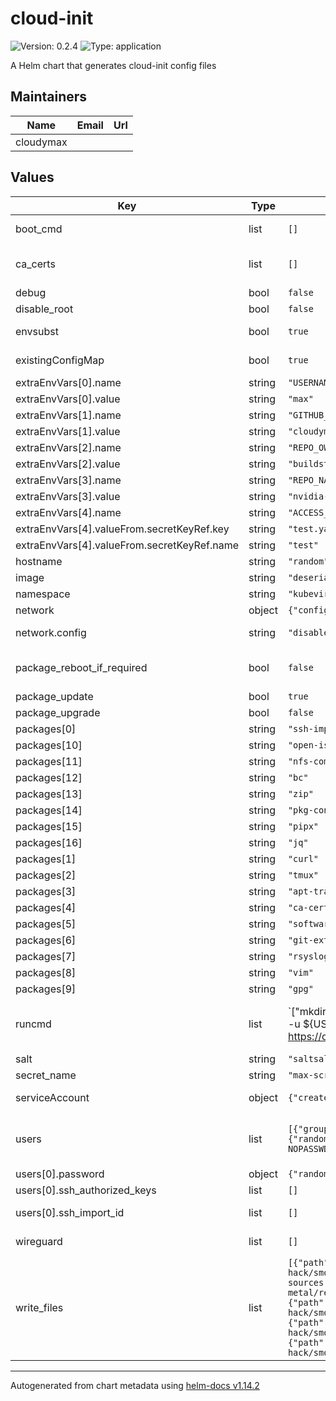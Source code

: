 # cloud-init

![Version: 0.2.4](https://img.shields.io/badge/Version-0.2.4-informational?style=flat-square) ![Type: application](https://img.shields.io/badge/Type-application-informational?style=flat-square)

A Helm chart that generates cloud-init config files

## Maintainers

| Name | Email | Url |
| ---- | ------ | --- |
| cloudymax |  |  |

## Values

| Key | Type | Default | Description |
|-----|------|---------|-------------|
| boot_cmd | list | `[]` | Run arbitrary commands early in the boot process See https://cloudinit.readthedocs.io/en/latest/reference/modules.html#bootcmd |
| ca_certs | list | `[]` | Add CA certificates See https://cloudinit.readthedocs.io/en/latest/reference/modules.html#ca-certificates |
| debug | bool | `false` | when enabled job sleeps to allow user to exec into the container |
| disable_root | bool | `false` | Disable root login over ssh |
| envsubst | bool | `true` | Run envsubst against bootcmd and runcmd fields at the beginning of templating Not an official part of cloid-init |
| existingConfigMap | bool | `true` | Dont recreate script configmap. Set to true when keeping multiple cloud-init secrets in the same namespace |
| extraEnvVars[0].name | string | `"USERNAME"` |  |
| extraEnvVars[0].value | string | `"max"` |  |
| extraEnvVars[1].name | string | `"GITHUB_USER"` |  |
| extraEnvVars[1].value | string | `"cloudymax"` |  |
| extraEnvVars[2].name | string | `"REPO_OWNER"` |  |
| extraEnvVars[2].value | string | `"buildstar-online"` |  |
| extraEnvVars[3].name | string | `"REPO_NAME"` |  |
| extraEnvVars[3].value | string | `"nvidia-desktops"` |  |
| extraEnvVars[4].name | string | `"ACCESS_TOKEN"` |  |
| extraEnvVars[4].valueFrom.secretKeyRef.key | string | `"test.yaml"` |  |
| extraEnvVars[4].valueFrom.secretKeyRef.name | string | `"test"` |  |
| hostname | string | `"random"` | virtual-machine hostname |
| image | string | `"deserializeme/kv-cloud-init:v0.0.1"` | image version |
| namespace | string | `"kubevirt"` | namespace in which to create resources |
| network | object | `{"config":"disabled"}` | networking options |
| network.config | string | `"disabled"` | disable cloud-init’s network configuration capability and rely on other methods such as embedded configuration or other customisations. |
| package_reboot_if_required | bool | `false` | Update, upgrade, and install packages See https://cloudinit.readthedocs.io/en/latest/reference/modules.html#package-update-upgrade-install |
| package_update | bool | `true` |  |
| package_upgrade | bool | `false` |  |
| packages[0] | string | `"ssh-import-id"` |  |
| packages[10] | string | `"open-iscsi"` |  |
| packages[11] | string | `"nfs-common"` |  |
| packages[12] | string | `"bc"` |  |
| packages[13] | string | `"zip"` |  |
| packages[14] | string | `"pkg-config"` |  |
| packages[15] | string | `"pipx"` |  |
| packages[16] | string | `"jq"` |  |
| packages[1] | string | `"curl"` |  |
| packages[2] | string | `"tmux"` |  |
| packages[3] | string | `"apt-transport-https"` |  |
| packages[4] | string | `"ca-certificates"` |  |
| packages[5] | string | `"software-properties-common"` |  |
| packages[6] | string | `"git-extras"` |  |
| packages[7] | string | `"rsyslog"` |  |
| packages[8] | string | `"vim"` |  |
| packages[9] | string | `"gpg"` |  |
| runcmd | list | `["mkdir -p /home/${USERNAME}/shared","chown ${USERNAME}:${USERNAME} /home/${USERNAME}/shared","sudo -u ${USERNAME} -i ssh-import-id-gh ${GITHUB_USER}","curl -fsSL https://download.docker.com/linux/ubuntu/gpg | gpg --dearmor -o /usr/share/keyrings/docker-archive-keyring.gpg","echo \"deb [arch=$(dpkg --print-architecture) signed-by=/usr/share/keyrings/docker-archive-keyring.gpg] https://download.docker.com/linux/debian $(lsb_release -cs) stable\" | sudo tee /etc/apt/sources.list.d/docker.list > /dev/null","sudo apt-get update","sudo apt-get install -y docker-ce","wget https://raw.githubusercontent.com/Homebrew/install/HEAD/install.sh","chmod +x /install.sh","chmod 777 /install.sh","sudo -u ${USERNAME} NONINTERACTIVE=1 /bin/bash /install.sh","sudo -u ${USERNAME} /home/linuxbrew/.linuxbrew/bin/brew shellenv >> /home/${USERNAME}/.profile","sudo -u ${USERNAME} /home/linuxbrew/.linuxbrew/opt/python@3.11/libexec/bin >> /home/${USERNAME}/.profile","sudo -u ${USERNAME} /home/linuxbrew/.linuxbrew/bin/brew install python@3.11","sudo chown -R ${USERNAME}:${USERNAME} /home/linuxbrew","sudo chown -R ${USERNAME}:${USERNAME} /home/${USERNAME}","wget https://github.com/mikefarah/yq/releases/latest/download/yq_linux_amd64 -O /usr/bin/yq","chmod +x /usr/bin/yq"]` | Run arbitrary commands See https://cloudinit.readthedocs.io/en/latest/reference/modules.html#runcmd |
| salt | string | `"saltsaltlettuce"` | salt used for password generation |
| secret_name | string | `"max-scrapmetal-user-data"` | name of secret in which to save the user-data file |
| serviceAccount | object | `{"create":false,"existingServiceAccountName":"cloud-init-sa","name":"cloud-init-sa"}` | Choose weather to create a service-account or not. Once a SA has been created you should set this to false on subsequent runs. |
| users | list | `[{"groups":"users, admin, docker, sudo, kvm","lock_passwd":false,"name":"pool","password":{"random":true},"shell":"/bin/bash","ssh_authorized_keys":[],"ssh_import_id":[],"sudo":"ALL=(ALL) NOPASSWD:ALL"}]` | user configuration options See https://cloudinit.readthedocs.io/en/latest/reference/modules.html#users-and-groups do NOT use 'admin' as username - it conflicts with multiele cloud-images |
| users[0].password | object | `{"random":true}` | set user password from existing secret or generate random |
| users[0].ssh_authorized_keys | list | `[]` | provider user ssh pub key as plaintext |
| users[0].ssh_import_id | list | `[]` | import user ssh public keys from github, gitlab, or launchpad See https://cloudinit.readthedocs.io/en/latest/reference/modules.html#ssh |
| wireguard | list | `[]` | add wireguard configuration from existing secret or as plain-text See https://cloudinit.readthedocs.io/en/latest/reference/modules.html#wireguard |
| write_files | list | `[{"path":"/home/${USERNAME}/runner.sh","permissions":"0644","url":"https://raw.githubusercontent.com/small-hack/smol-metal/refs/heads/main/gha-runner.sh"},{"path":"/etc/apt-sources.list","permissions":"0644","url":"https://raw.githubusercontent.com/small-hack/smol-metal/refs/heads/main/etc-apt-sources.list"},{"path":"/etc/default/laocalw","permissions":"0644","url":"https://raw.githubusercontent.com/small-hack/smol-metal/refs/heads/main/etc-default-locale"},{"path":"/etc/default/keyboard","permissions":"0644","url":"https://raw.githubusercontent.com/small-hack/smol-metal/refs/heads/main/etc-default-keyboard"},{"path":"/etc/ssh/sshd_config","permissions":"0644","url":"https://raw.githubusercontent.com/small-hack/smol-metal/refs/heads/main/sshd_config"}]` | Write arbitrary files to disk. Files my be provided as plain-text or downloaded from a url See https://cloudinit.readthedocs.io/en/latest/reference/modules.html#write-files |

----------------------------------------------
Autogenerated from chart metadata using [helm-docs v1.14.2](https://github.com/norwoodj/helm-docs/releases/v1.14.2)
